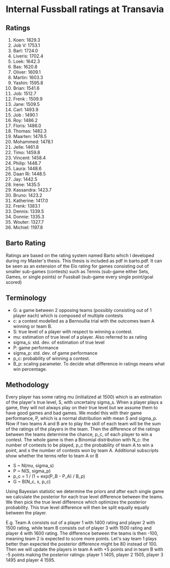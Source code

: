 # Internal Fussball ratings at Transavia
## Ratings
1. Koen: 1829.3 
2. Job V: 1753.1 
3. Bart: 1724.0 
4. Liveris: 1702.4 
5. Loek: 1642.3 
6. Bas: 1620.8 
7. Oliver: 1609.1 
8. Martin: 1603.3 
9. Yashin: 1595.8 
10. Brian: 1541.6 
11. Job: 1512.7 
12. Frenk : 1509.9 
13. Jane: 1509.5 
14. Carl: 1493.9 
15. Job : 1490.1 
16. Roy: 1486.2 
17. Floris: 1486.0 
18. Thomas: 1482.3 
19. Maarten: 1478.5 
20. Mohammed: 1478.1 
21. Jelle: 1461.8 
22. Timo: 1459.8 
23. Vincent: 1458.4 
24. Philip: 1448.7 
25. Laura: 1448.6 
26. Daan Ri: 1448.5 
27. Jay: 1442.5 
28. Irene: 1435.5 
29. Kassandra: 1423.7 
30. Bruno: 1423.2 
31. Katherine: 1417.0 
32. Frenk: 1383.1 
33. Dennis: 1339.5 
34. Donnie: 1335.3 
35. Wouter: 1327.7 
36. Michiel: 1197.8 

## Barto Rating
Ratings are based on the rating system named Barto which I developed during my Master's thesis. This thesis is included as pdf in barto.pdf. It can be seen as an extension of the Elo rating for games consisting out of smaller sub-games (contests) such as Tennis (sub-game either Sets, Games, or single points) or Fussball (sub-game every single point/goal scored)
## Terminology
- G: a game between 2 opposing teams (possibly consisting out of 1 player each) which is composed of multiple contests
- c: a contest modelled as a Bernoullia trial with the outcomes team A winning or team B.
- S: true level of a player with respect to winning a contest.
- mu: estimation of true level of a player. Also referred to as rating
- sigma_s: std. dev. of estimation of true level
- P: game performance
- sigma_p: std. dev. of game performance
- p_c: probability of winning a contest.
- B_p: scaling parameter. To decide what difference in ratings means what win percentage.
## Methodology
Every player has some rating mu (initialized at 1500) which is an estimation of the player's true level, S, with uncertainy sigma_s. When a player plays a game, they will not always play on their true level but we assume them to have good games and bad games. We model this with their game performance, P, which is a normal distribution with mean S and sigma_p. Now if two teams A and B are to play the skill of each team will be the sum of the ratings of the players in the team. Then the difference of the ratings between the teams determine the chance, p_c, of each player to win a contest. The whole game is then a Binomial distribution with N_c: the number of contests to be played, p_c the probability of team A to win a point, and x the number of contests won by team A. Additional subscripts show whether the terms refer to team A or B
- S ~ N(mu, sigma_s)
- P ~ N(S, sigma_p)
- p_c = 1 / (1 + exp(P_B - P_A) / B_p)
- G ~ B(N_c, x, p_c)

Using Bayesian statistic we determine the priors and after each single game we calculate the posterior for each true level difference between the teams. We then pick the true level difference which optimizes the posterior probability. This true level difference will then be split equally equally between the player. 

E.g. Team A consists out of a player 1 with 1400 rating and player 2 with 1500 rating, while team B consists out of player 3 with 1500 rating and player 4 with 1600 rating. The difference between the teams is then -100, meaning team 2 is expected to score more points. Let's say team 1 plays better than expected the posterior difference might be 80 instead of 100. Then we will update the players in team A with +5 points and in team B with -5 points making the posterior ratings: player 1 1405, player 2 1505, player 3 1495 and player 4 1595.